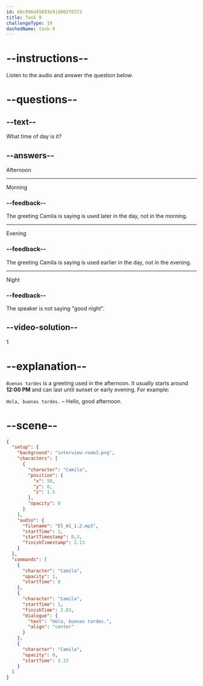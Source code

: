 ```yaml
---
id: 68c896d45893e91d602f0373
title: Task 9
challengeType: 19
dashedName: task-9
---
```

<!-- (Audio) Camila: Hola, buenas tardes -->

# --instructions--

Listen to the audio and answer the question below.

# --questions--

## --text--

What time of day is it?

## --answers--

Afternoon

---

Morning

### --feedback--

The greeting Camila is saying is used later in the day, not in the morning.

---

Evening

### --feedback--

The greeting Camila is saying is used earlier in the day, not in the evening.

---

Night

### --feedback--

The speaker is not saying "good night".

## --video-solution--

1

# --explanation--

`Buenas tardes` is a greeting used in the afternoon. It usually starts around **12:00 PM** and can last until sunset or early evening. For example: 

`Hola, buenas tardes.` – Hello, good afternoon.

# --scene--

```json
{
  "setup": {
    "background": "interview-room3.png",
    "characters": [
      {
        "character": "Camila",
        "position": {
          "x": 50,
          "y": 0,
          "z": 1.5
        },
        "opacity": 0
      }
    ],
    "audio": {
      "filename": "ES_A1_1.2.mp3",
      "startTime": 1,
      "startTimestamp": 0.3,
      "finishTimestamp": 2.13
    }
  },
  "commands": [
    {
      "character": "Camila",
      "opacity": 1,
      "startTime": 0
    },
    {
      "character": "Camila",
      "startTime": 1,
      "finishTime": 2.83,
      "dialogue": {
        "text": "Hola, buenas tardes.",
        "align": "center"
      }
    },
    {
      "character": "Camila",
      "opacity": 0,
      "startTime": 3.33
    }
  ]
}
```

